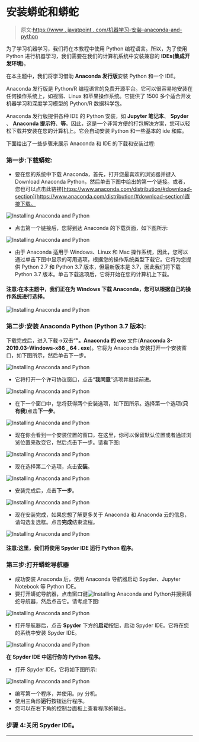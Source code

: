 # 安装蟒蛇和蟒蛇

> 原文:[https://www . javatpoint . com/机器学习-安装-anaconda-and-python](https://www.javatpoint.com/machine-learning-installing-anaconda-and-python)

为了学习机器学习，我们将在本教程中使用 Python 编程语言。所以，为了使用 Python 进行机器学习，我们需要在我们的计算机系统中安装兼容的 **IDEs(集成开发环境)**。

在本主题中，我们将学习借助 **Anaconda 发行版**安装 Python 和一个 IDE。

Anaconda 发行版是 Python/R 编程语言的免费开源平台。它可以很容易地安装在任何操作系统上，如视窗、Linux 和苹果操作系统。它提供了 1500 多个适合开发机器学习和深度学习模型的 Python/R 数据科学包。

Anaconda 发行版提供各种 IDE 的 Python 安装，如 **Jupyter 笔记本**、 **Spyder** 、 **Anaconda 提示符**、**等**。因此，这是一个非常方便的打包解决方案，您可以轻松下载并安装在您的计算机上。它会自动安装 Python 和一些基本的 ide 和库。

下面给出了一些步骤来展示 Anaconda 和 IDE 的下载和安装过程:

### 第一步:下载蟒蛇:

*   要在您的系统中下载 Anaconda，首先，打开您最喜欢的浏览器并键入 Download Anaconda Python，然后单击下图中给出的第一个链接。或者，您也可以点击此链接[https://www.anaconda.com/distribution/#download-section](https://www.anaconda.com/distribution/#download-section)直接下载。

![Installing Anaconda and Python](../Images/7330a999941acf935d01c52d85bf41a0.png)

*   点击第一个链接后，您将到达 Anaconda 的下载页面，如下图所示:

![Installing Anaconda and Python](../Images/383991cf83120534a7d580f84b18f27b.png)

*   由于 Anaconda 适用于 Windows、Linux 和 Mac 操作系统，因此，您可以通过单击下图中显示的可用选项，根据您的操作系统类型下载它。它将为您提供 Python 2.7 和 Python 3.7 版本，但最新版本是 3.7，因此我们将下载 Python 3.7 版本。单击下载选项后，它将开始在您的计算机上下载。

#### 注意:在本主题中，我们正在为 Windows 下载 Anaconda，您可以根据自己的操作系统进行选择。

![Installing Anaconda and Python](../Images/a300bf6a6f6f768fdc057ffa586a9061.png)

### 第二步:安装 Anaconda Python (Python 3.7 版本):

下载完成后，进入下载→双击“**”。Anaconda 的 exe** 文件(**Anaconda 3-2019.03-Windows-x86 _ 64 . exe**)。它将为 Anaconda 安装打开一个安装窗口，如下图所示，然后单击下一步。

![Installing Anaconda and Python](../Images/202b9d37ce40414c8bbea6def3750f65.png)

*   它将打开一个许可协议窗口，点击“**我同意**”选项并继续前进。

![Installing Anaconda and Python](../Images/2872fe0a84c95ea7ac27028dfe79f4b5.png)

*   在下一个窗口中，您将获得两个安装选项，如下图所示。选择第一个选项(**只有我**)点击**下一步**。

![Installing Anaconda and Python](../Images/8850ed6dbd26ec7ab3cbcf10bcf8b1e2.png)

*   现在你会看到一个安装位置的窗口，在这里，你可以保留默认位置或者通过浏览位置来改变它，然后点击下一步。请看下图:

![Installing Anaconda and Python](../Images/e5a0a32208cd60f499e461a2949414cd.png)

*   现在选择第二个选项，点击**安装**。

![Installing Anaconda and Python](../Images/9002fabddd30561d3a4b02c6bd655918.png)

*   安装完成后，点击**下一步**。

![Installing Anaconda and Python](../Images/2b8114d67aaa3066fd93cc1b0b730a0d.png)

*   现在安装完成，如果您想了解更多关于 Anaconda 和 Anaconda 云的信息，请勾选复选框。点击**完成**结束流程。

![Installing Anaconda and Python](../Images/e00920989726404e8298facf60e21bd4.png)

#### 注意:这里，我们将使用 Spyder IDE 运行 Python 程序。

### 第三步:打开蟒蛇导航器

*   成功安装 Anaconda 后，使用 Anaconda 导航器启动 Spyder、Jupyter Notebook 等 Python IDE。
*   要打开蟒蛇导航器，点击窗口键![Installing Anaconda and Python](../Images/db388480431a285ae8d3e147b1d0247d.png)并搜索蟒蛇导航器，然后点击它。请考虑下图:

![Installing Anaconda and Python](../Images/766e287856615f0b36397648e3f47c55.png)

*   打开导航器后，点击 **Spyder** 下方的**启动**按钮，启动 Spyder IDE。它将在您的系统中安装 Spyder IDE。

![Installing Anaconda and Python](../Images/6d360a8728a79296b18b6c08ba700678.png)

**在 Spyder IDE 中运行你的 Python 程序。**

*   打开 Spyder IDE，它将如下图所示:

![Installing Anaconda and Python](../Images/f9618efa8f46056d624a196855b162b2.png)

*   编写第一个程序，并使用。py 分机。
*   使用三角形**运行**按钮运行程序。
*   您可以在右下角的控制台面板上查看程序的输出。

### 步骤 4:关闭 Spyder IDE。

* * *